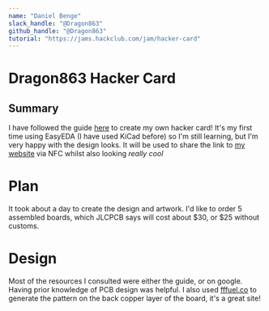 ```yaml
---
name: "Daniel Benge"
slack_handle: "@Dragon863"
github_handle: "@Dragon863"
tutorial: "https://jams.hackclub.com/jam/hacker-card"
---
```


# Dragon863 Hacker Card

## Summary
I have followed the guide [here](https://jams.hackclub.com/jam/hacker-card) to create my own hacker card! It's my first time using EasyEDA (I have used KiCad before) so I'm still learning, but I'm very happy with the design looks. It will be used to share the link to [my website](https://danieldb.uk) via NFC whilst also looking *really cool*

# Plan
It took about a day to create the design and artwork. I'd like to order 5 assembled boards, which JLCPCB says will cost about $30, or $25 without customs.

# Design
Most of the resources I consulted were either the guide, or on google. Having prior knowledge of PCB design was helpful. I also used [fffuel.co](https://www.fffuel.co/) to generate the pattern on the back copper layer of the board, it's a great site!
